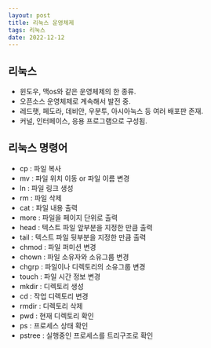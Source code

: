 ```yaml
---
layout: post
title: 리눅스 운영체제
tags: 리눅스
date: 2022-12-12
---
```

## 리눅스
* 윈도우, 맥os와 같은 운영체제의 한 종류.  
* 오픈소스 운영체제로 계속해서 발전 중.
* 레드햇, 페도라, 데비안, 우분투, 아시아눅스 등 여러 배포판 존재.
* 커널, 인터페이스, 응용 프로그램으로 구성됨.

## 리눅스 명령어
* cp : 파일 복사
* mv : 파일 위치 이동 or 파일 이름 변경
* ln : 파일 링크 생성
* rm : 파일 삭제
* cat : 파일 내용 출력
* more : 파일을 페이지 단위로 출력
* head : 텍스트 파일 앞부분을 지정한 만큼 출력
* tail : 텍스트 파일 뒷부분을 지정한 만큼 출력
* chmod : 파일 퍼미션 변경
* chown : 파일 소유자와 소유그룹 변경
* chgrp : 파일이나 디렉토리의 소유그룹 변경
* touch : 파일 시간 정보 변경
* mkdir : 디렉토리 생성
* cd : 작업 디렉토리 변경
* rmdir : 디렉토리 삭제
* pwd : 현재 디렉토리 확인
* ps : 프로세스 상태 확인
* pstree : 실행중인 프로세스를 트리구조로 확인
